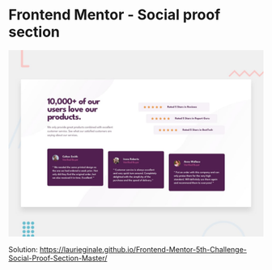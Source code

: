 # Frontend Mentor - Social proof section

![Design preview for the Social proof section coding challenge](./design/desktop-preview.jpg)

Solution: https://laurieginale.github.io/Frontend-Mentor-5th-Challenge-Social-Proof-Section-Master/
